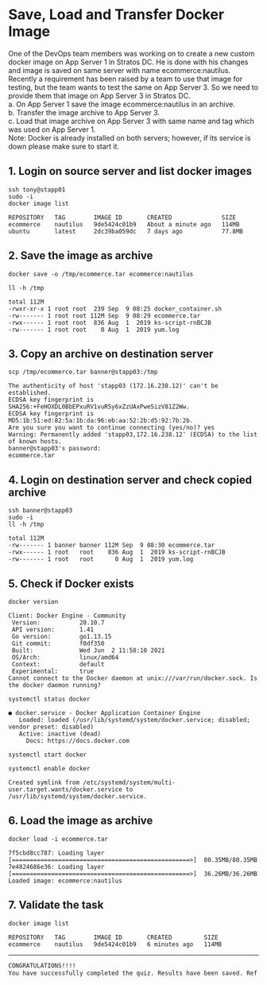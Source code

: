 # Save, Load and Transfer Docker Image

One of the DevOps team members was working on to create a new custom docker image on App Server 1 in Stratos DC. He is done with his changes and image is saved on same server with name ecommerce:nautilus. Recently a requirement has been raised by a team to use that image for testing, but the team wants to test the same on App Server 3. So we need to provide them that image on App Server 3 in Stratos DC.  
a. On App Server 1 save the image ecommerce:nautilus in an archive.  
b. Transfer the image archive to App Server 3.  
c. Load that image archive on App Server 3 with same name and tag which was used on App Server 1.  
Note: Docker is already installed on both servers; however, if its service is down please make sure to start it.  


## 1. Login on source server and list docker images
`ssh tony@stapp01`  
`sudo -i`  
`docker image list`  
```console
REPOSITORY   TAG        IMAGE ID       CREATED              SIZE
ecommerce    nautilus   9de5424c01b9   About a minute ago   114MB
ubuntu       latest     2dc39ba059dc   7 days ago           77.8MB
```


## 2. Save the image as archive
`docker save -o /tmp/ecommerce.tar ecommerce:nautilus`  

`ll -h /tmp`  
```console
total 112M
-rwxr-xr-x 1 root root  239 Sep  9 08:25 docker_container.sh
-rw------- 1 root root 112M Sep  9 08:29 ecommerce.tar
-rwx------ 1 root root  836 Aug  1  2019 ks-script-rnBCJB
-rw------- 1 root root    0 Aug  1  2019 yum.log
```


## 3. Copy an archive on destination server
`scp /tmp/ecommerce.tar banner@stapp03:/tmp`  
```console
The authenticity of host 'stapp03 (172.16.238.12)' can't be established.
ECDSA key fingerprint is SHA256:+FeHOXDL0BbEPxuRV1vuR5y6xZzUAxPwe5izV81Z2Ww.
ECDSA key fingerprint is MD5:1b:51:ed:82:5a:1b:da:96:eb:aa:52:2b:d5:92:7b:2b.
Are you sure you want to continue connecting (yes/no)? yes
Warning: Permanently added 'stapp03,172.16.238.12' (ECDSA) to the list of known hosts.
banner@stapp03's password: 
ecommerce.tar
```


## 4. Login on destination server and check copied archive
`ssh banner@stapp03`  
`sudo -i`  
`ll -h /tmp`  
```console
total 112M
-rw------- 1 banner banner 112M Sep  9 08:30 ecommerce.tar
-rwx------ 1 root   root    836 Aug  1  2019 ks-script-rnBCJB
-rw------- 1 root   root      0 Aug  1  2019 yum.log
```


## 5. Check if Docker exists
`docker version`  
```console
Client: Docker Engine - Community
 Version:           20.10.7
 API version:       1.41
 Go version:        go1.13.15
 Git commit:        f0df350
 Built:             Wed Jun  2 11:58:10 2021
 OS/Arch:           linux/amd64
 Context:           default
 Experimental:      true
Cannot connect to the Docker daemon at unix:///var/run/docker.sock. Is the docker daemon running?
```

`systemctl status docker`  
```console
● docker.service - Docker Application Container Engine
   Loaded: loaded (/usr/lib/systemd/system/docker.service; disabled; vendor preset: disabled)
   Active: inactive (dead)
     Docs: https://docs.docker.com
```

`systemctl start docker`  

`systemctl enable docker`  
```console
Created symlink from /etc/systemd/system/multi-user.target.wants/docker.service to /usr/lib/systemd/system/docker.service.
```


## 6. Load the image as archive 
`docker load -i ecommerce.tar`  
```console
7f5cbd8cc787: Loading layer [==================================================>]  80.35MB/80.35MB
7e4824686e36: Loading layer [==================================================>]  36.26MB/36.26MB
Loaded image: ecommerce:nautilus
```


## 7. Validate the task
`docker image list`  
```console
REPOSITORY   TAG        IMAGE ID       CREATED         SIZE
ecommerce    nautilus   9de5424c01b9   6 minutes ago   114MB
```

---


```bash
CONGRATULATIONS!!!!
You have successfully completed the quiz. Results have been saved. Ref ID:6318cf26aaae7661d868d75f
```
